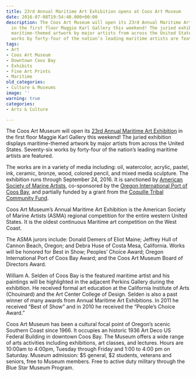 ```yaml
---
title: 23rd Annual Maritime Art Exhibition opens at Coos Art Museum
date: 2016-07-08T19:54:40.000+00:00
description: The Coos Art Museum will open its 23rd Annual Maritime Art Exhibition
  in the first floor Maggie Karl Gallery this weekend! The juried exhibition displays
  maritime-themed artwork by major artists from across the United States. Seventy-six
  works by forty-four of the nation’s leading maritime artists are featured.
tags:
- Art
- Coos Art Museum
- Downtown Coos Bay
- Exhibits
- Fine Art Prints
- Maritime
old_categories:
- Culture & Museums
image: ''
warning: true
categories:
- Arts & Culture

---
```

The Coos Art Museum will open its <a href="http://www.coosart.org/maritime-art-exhibit-2016-and-more/" target="_blank">23rd Annual Maritime Art Exhibition</a> in the first floor Maggie Karl Gallery this weekend! The juried exhibition displays maritime-themed artwork by major artists from across the United States. Seventy-six works by forty-four of the nation’s leading maritime artists are featured.

The works are in a variety of media including: oil, watercolor, acrylic, pastel, ink, ceramic, bronze, wood, colored pencil, and mixed media sculpture. The exhibition runs through September 24, 2016. It is sanctioned by <a href="http://americansocietyofmarineartists.com/" target="_blank">American Society of Marine Artists</a>, co-sponsored by the <a href="http://portofcoosbay.com/" target="_blank">Oregon International Port of Coos Bay</a>, and partially funded by a grant from the <a href="http://www.coquilletribalfund.org/" target="_blank">Coquille Tribal Community Fund</a>.

Coos Art Museum’s Annual Maritime Art Exhibition is the American Society of Marine Artists (ASMA) regional competition for the entire western United States. It is the oldest continuous Maritime art competition on the West Coast.

The ASMA jurors include: Donald Demers of Eliot Maine; Jeffrey Hull of Cannon Beach, Oregon; and Debra Huse of Costa Mesa, California. Works will be honored for Best in Show; Peoples’ Choice Award; Oregon International Port of Coos Bay Award; and the Coos Art Museum Board of Directors Award.

William A. Selden of Coos Bay is the featured maritime artist and his paintings will be highlighted in the adjacent Perkins Gallery during the exhibition. He received formal art education at the California Institute of Arts (Chouinard) and the Art Center College of Design. Selden is also a past winner of many awards from Annual Maritime Art Exhibitions. In 2011 he received “Best of Show” and in 2010 he received the “People’s Choice Award.”

Coos Art Museum has been a cultural focal point of Oregon’s scenic Southern Coast since 1966. It occupies an historic 1936 Art Deco US Federal Building in downtown Coos Bay. The Museum offers a wide range of arts activities including exhibitions, art classes, and lectures. Hours are 10:00am to 4:00pm, Tuesday through Friday and 1:00 to 4:00 pm on Saturday. Museum admission: $5 general, $2 students, veterans and seniors, free to Museum members. Free to active duty military through the Blue Star Museum Program.